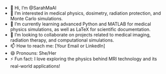 - 👋 Hi, I’m @SarahMaAl
- 👀 I’m interested in medical physics, dosimetry, radiation protection, and Monte Carlo simulations.
- 🌱 I’m currently learning advanced Python and MATLAB for medical physics simulations, as well as LaTeX for scientific documentation.
- 💞️ I’m looking to collaborate on projects related to medical imaging, radiation therapy, and computational simulations.
- 📫 How to reach me: [Your Email or LinkedIn]
- 😄 Pronouns: She/Her
- ⚡ Fun fact: I love exploring the physics behind MRI technology and its real-world applications!


<!---
SarahMaAl/SarahMaAl is a ✨ special ✨ repository because its `README.md` (this file) appears on your GitHub profile.
You can click the Preview link to take a look at your changes.
--->
